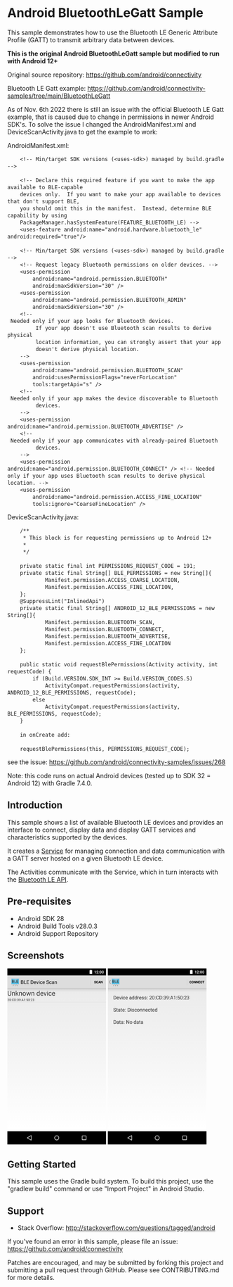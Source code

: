 
Android BluetoothLeGatt Sample
===================================

This sample demonstrates how to use the Bluetooth LE Generic Attribute Profile (GATT)
to transmit arbitrary data between devices.

**This is the original Android BluetoothLeGatt sample but modified to run with Android 12+**

Original source repository: https://github.com/android/connectivity

Bluetooth LE Gatt example: https://github.com/android/connectivity-samples/tree/main/BluetoothLeGatt

As of Nov. 6th 2022 there is still an issue with the official Bluetooth LE Gatt example, that is caused 
due to change in permissions in newer Android SDK's. To solve the issue I changed the AndroidManifest.xml 
and DeviceScanActivity.java to get the example to work:

AndroidManifest.xml:
```plaintext
    <!-- Min/target SDK versions (<uses-sdk>) managed by build.gradle -->
    
    <!-- Declare this required feature if you want to make the app available to BLE-capable
    devices only.  If you want to make your app available to devices that don't support BLE,
    you should omit this in the manifest.  Instead, determine BLE capability by using
    PackageManager.hasSystemFeature(FEATURE_BLUETOOTH_LE) -->
    <uses-feature android:name="android.hardware.bluetooth_le" android:required="true"/>

    <!-- Min/target SDK versions (<uses-sdk>) managed by build.gradle -->
    <!-- Request legacy Bluetooth permissions on older devices. -->
    <uses-permission
        android:name="android.permission.BLUETOOTH"
        android:maxSdkVersion="30" />
    <uses-permission
        android:name="android.permission.BLUETOOTH_ADMIN"
        android:maxSdkVersion="30" />
    <!--
 Needed only if your app looks for Bluetooth devices.
         If your app doesn't use Bluetooth scan results to derive physical
         location information, you can strongly assert that your app
         doesn't derive physical location.
    -->
    <uses-permission
        android:name="android.permission.BLUETOOTH_SCAN"
        android:usesPermissionFlags="neverForLocation"
        tools:targetApi="s" />
    <!--
 Needed only if your app makes the device discoverable to Bluetooth
         devices.
    -->
    <uses-permission android:name="android.permission.BLUETOOTH_ADVERTISE" />
    <!--
 Needed only if your app communicates with already-paired Bluetooth
         devices.
    -->
    <uses-permission android:name="android.permission.BLUETOOTH_CONNECT" /> <!-- Needed only if your app uses Bluetooth scan results to derive physical location. -->
    <uses-permission
        android:name="android.permission.ACCESS_FINE_LOCATION"
        tools:ignore="CoarseFineLocation" />
```

DeviceScanActivity.java:
```plaintext
    /**
     * This block is for requesting permissions up to Android 12+
     *
     */

    private static final int PERMISSIONS_REQUEST_CODE = 191;
    private static final String[] BLE_PERMISSIONS = new String[]{
            Manifest.permission.ACCESS_COARSE_LOCATION,
            Manifest.permission.ACCESS_FINE_LOCATION,
    };
    @SuppressLint("InlinedApi")
    private static final String[] ANDROID_12_BLE_PERMISSIONS = new String[]{
            Manifest.permission.BLUETOOTH_SCAN,
            Manifest.permission.BLUETOOTH_CONNECT,
            Manifest.permission.BLUETOOTH_ADVERTISE,
            Manifest.permission.ACCESS_FINE_LOCATION
    };

    public static void requestBlePermissions(Activity activity, int requestCode) {
        if (Build.VERSION.SDK_INT >= Build.VERSION_CODES.S)
            ActivityCompat.requestPermissions(activity, ANDROID_12_BLE_PERMISSIONS, requestCode);
        else
            ActivityCompat.requestPermissions(activity, BLE_PERMISSIONS, requestCode);
    }
    
    in onCreate add:
    
    requestBlePermissions(this, PERMISSIONS_REQUEST_CODE);
```

see the issue: https://github.com/android/connectivity-samples/issues/268

Note: this code runs on actual Android devices (tested up to SDK 32 = Android 12) with Gradle 7.4.0.

Introduction
------------

This sample shows a list of available Bluetooth LE devices and provides
an interface to connect, display data and display GATT services and
characteristics supported by the devices.

It creates a [Service][1] for managing connection and data communication with a GATT server
hosted on a given Bluetooth LE device.

The Activities communicate with the Service, which in turn interacts with the [Bluetooth LE API][2].

[1]:http://developer.android.com/reference/android/app/Service.html
[2]:https://developer.android.com/reference/android/bluetooth/BluetoothGatt.html

Pre-requisites
--------------

- Android SDK 28
- Android Build Tools v28.0.3
- Android Support Repository

Screenshots
-------------

<img src="screenshots/1-main.png" height="400" alt="Screenshot"/> <img src="screenshots/2-detail.png" height="400" alt="Screenshot"/> 

Getting Started
---------------

This sample uses the Gradle build system. To build this project, use the
"gradlew build" command or use "Import Project" in Android Studio.

Support
-------

- Stack Overflow: http://stackoverflow.com/questions/tagged/android

If you've found an error in this sample, please file an issue:
https://github.com/android/connectivity

Patches are encouraged, and may be submitted by forking this project and
submitting a pull request through GitHub. Please see CONTRIBUTING.md for more details.

